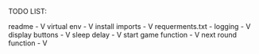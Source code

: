 TODO LIST:

readme - V
virtual env - V
install imports - V
requerments.txt -
logging - V
display buttons - V
sleep delay - V
start game function - V
next round function - V

